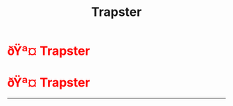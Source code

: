 ﻿---
lang: en-US
title: Trapster
prev: Sniper
next: Underdog
---
# <font color=red>ðŸª¤ <b>Trapster</b></font> <Badge text="Killing" type="tip" vertical="middle"/>
# <font color=red>ðŸª¤ <b>Trapster</b></font> <Badge text="Killing" type="tip" vertical="middle"/>
---


